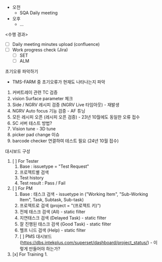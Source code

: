 - 오전
	- SQA Daily meeting
- 오후
	- ...

<수행 경과>
- [ ] Daily meeting minutes upload (confluence)
- [ ] Work progress check (Jira)
	- [ ] SET
	- [ ] ALM

초기오류 파악하기
- TMS-FARM 중 초기오류가 현재도 나타나는지 파악
1. 커버트레이 관련 TC 검증
2. vision Surface parameter 체크
3. Side / NGRV 레시피 검증 (NGRV Live 타임아웃) - 재발생
4. NGRV Auto focus 기능 검증 - AF 튜닝
5. 모든 레시피 오픈 (레시피 오픈 검증) - 23년 10월에도 동일한 오류 접수
6. SC 서버 테스트 방법?
7. Vision tune - 3D tune 
8. picker pad change 이슈
9. barcode checker 연결하여 테스트 필요 (24년 10월 접수)

대시보드 구성
1. [ ] For Tester
	1. Base : issuetype = "Test Request"
	2. 프로젝트별 검색
	3. Test history
	4. Test result : Pass / Fail
2. [ ] For PM
	1. Base : 태스크 검색 - issuetype in ("Working Item", "Sub-Working Item", Task, Subtask, Sub-task)
	2. 프로젝트로 검색 (project = "(프로젝트 키)")
	3. 전체 태스크 검색 (All) - static filter
	4. 지연태스크 검색 (Delayed Task) - static filter
	5. 잘 진행된 태스크 검색 (Good Task) - static filter
	6. 헬프 니드 검색 (Help) - static filter
	7. [ ] PMS 대시보드 (https://dbs.intekplus.com/superset/dashboard/project_status/) - 이렇게 만들어야 하는가?
3. [x] For Training
	1. 